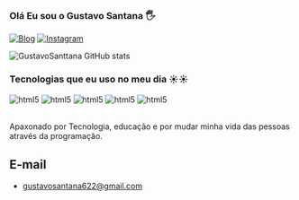 ### Olá Eu sou o Gustavo Santana 🖐️

[![Blog](https://img.shields.io/website?label=SujeitoProgramador.com&style=for-the-badge&url=https://sujeitoprogramador.com)](https://sujeitoprogramador.com)
[![Instagram](https://img.shields.io/badge/Instagram-E4405F?style=for-the-badge&logo=instagram&logoColor=white)](https://instagram.com/ghustavi_santtana)

![GustavoSanttana GitHub stats](https://github-readme-stats.vercel.app/api?username=Gustavosanttana&show_icons=true&theme=dracula)

### Tecnologias que eu uso no meu dia ☀️☀️

<div style="display: inline_block">
<img align="center" alt="html5" src="https://img.shields.io/badge/HTML5-E34F26?style=for-the-badge&logo=html5&logoColor=white">
<img align="center" alt="html5" src="https://img.shields.io/badge/CSS3-1572B6?style=for-the-badge&logo=css3&logoColor=white">
<img align="center" alt="html5" src="https://img.shields.io/badge/JavaScript-F7DF1E?style=for-the-badge&logo=javascript&logoColor=black">
<img align="center" alt="html5" src="https://img.shields.io/badge/TypeScript-007ACC?style=for-the-badge&logo=typescript&logoColor=white">
<img align="center" alt="html5" src="https://img.shields.io/badge/Angular-DD0031?style=for-the-badge&logo=angular&logoColor=white">
</div><br>

Apaxonado por Tecnologia, educação e por mudar minha vida das pessoas através da programação.

## E-mail

- [gustavosantana622@gmail.com]()
